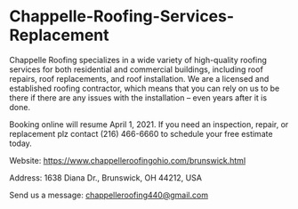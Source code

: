 # Chappelle-Roofing-Services-Replacement
Chappelle Roofing specializes in a wide variety of high-quality roofing services for both residential and commercial buildings, including roof repairs, roof replacements, and roof installation. We are a licensed and established roofing contractor, which means that you can rely on us to be there if there are any issues with the installation – even years after it is done. 

Booking online will resume April 1, 2021. If you need an inspection, repair, or replacement plz contact (216) 466-6660 to schedule your free estimate today.

Website: https://www.chappelleroofingohio.com/brunswick.html

Address: 1638 Diana Dr., Brunswick, OH 44212, USA

Send us a message: chappelleroofing440@gmail.com
